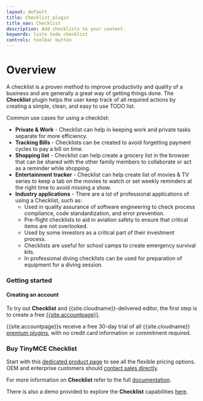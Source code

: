 ```yaml
---
layout: default
title: Checklist plugin
title_nav: Checklist
description: Add checklists to your content.
keywords: lists todo checklist
controls: toolbar button
---
```


# Overview

A checklist is a proven method to improve productivity and quality of a business and are generally a great way of getting things done. The **Checklist** plugin helps the user keep track of all required actions by creating a simple, clean, and easy to use TODO list.

Common use cases for using a checklist:

*   **Private & Work** - Checklist can help in keeping work and private tasks separate for more efficiency.
*   **Tracking Bills** - Checklists can be created to avoid forgetting payment cycles to pay a bill on time.
*   **Shopping list** - Checklist can help create a grocery list in the browser that can be shared with the other family members to collaborate or act as a reminder while shopping.
*   **Entertainment tracker** - Checklist can help create list of movies & TV series to keep a tab on the movies to watch or set weekly reminders at the right time to avoid missing a show.
*   **Industry applications** - There are a lot of professional applications of using a Checklist, such as:
    *   Used in quality assurance of software engineering to check process compliance, code standardization, and error prevention.
    *   Pre-flight checklists to aid in aviation safety to ensure that critical items are not overlooked.
    *   Used by some investors as a critical part of their investment process.
    *   Checklists are useful for school camps to create emergency survival kits.
    *   In professional diving checklists can be used for preparation of equipment for a diving session.


### Getting started

#### Creating an account

To try out **Checklist** and {{site.cloudname}}-delivered editor, the first step is to create a free [{{site.accountpage}}]({{site.accountsignup}}).

{{site.accountpage}}s receive a free 30-day trial of all {{site.cloudname}} [premium plugins]({{site.cloudextensions}}), with no credit card information or commitment required.


### Buy TinyMCE Checklist

Start with this [dedicated product page]({{site.productpages}}/checklist/) to see all the flexible pricing options. OEM and enterprise customers should [contact sales directly]({{site.contactpage}}).

For more information on **Checklist** refer to the full [documentation]({{site.baseurl}}/plugins/checklist/).

There is also a demo provided to explore the **Checklist** capabilities [here]({{site.baseurl}}/demo/checklist/).
